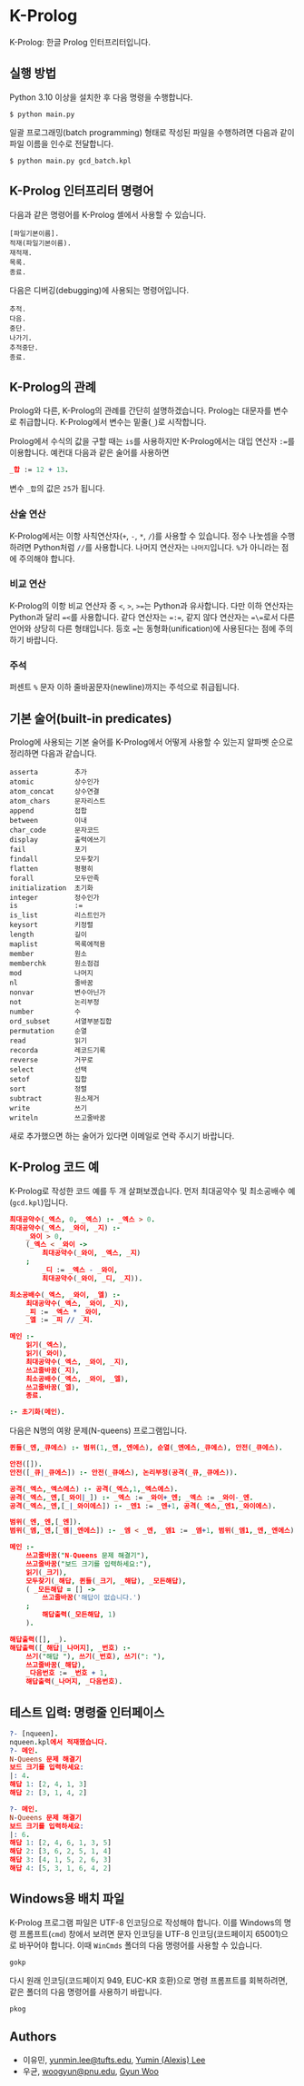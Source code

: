 # K-Prolog


K-Prolog: 한글 Prolog 인터프리터입니다.

## 실행 방법
Python 3.10 이상을 설치한 후 다음 명령을 수행합니다.
``` shell
$ python main.py
```

일괄 프로그래밍(batch programming) 형태로 작성된 파일을 수행하려면 다음과 같이 파일 이름을 인수로 전달합니다.
``` shell
$ python main.py gcd_batch.kpl
```

## K-Prolog 인터프리터 명령어
다음과 같은 명령어를 K-Prolog 셸에서 사용할 수 있습니다.
``` shell
[파일기본이름].
적재(파일기본이름).
재적재.
목록.
종료.
```

다음은 디버깅(debugging)에 사용되는 명령어입니다.
``` shell
추적.
다음.
중단.
나가기.
추적중단.
종료.
```

## K-Prolog의 관례
Prolog와 다른, K-Prolog의 관례를 간단히 설명하겠습니다.
Prolog는 대문자를 변수로 취급합니다. K-Prolog에서 변수는 밑줄(`_`)로 시작합니다.

Prolog에서 수식의 값을 구할 때는 `is`를 사용하지만 K-Prolog에서는 대입 연산자 `:=`를 이용합니다. 예컨대 다음과 같은 술어를 사용하면
```prolog
_합 := 12 + 13.
```
변수 `_합`의 값은 `25`가 됩니다.

### 산술 연산
K-Prolog에서는 이항 사칙연산자(`+`, `-`, `*`, `/`)를 사용할 수 있습니다. 
정수 나눗셈을 수행하려면 Python처럼 `//`를 사용합니다. 
나머지 연산자는 `나머지`입니다. `%`가 아니라는 점에 주의해야 합니다.

### 비교 연산
K-Prolog의 이항 비교 연산자 중 `<`, `>`, `>=`는 Python과 유사합니다.
다만 이하 연산자는 Python과 달리 `=<`를 사용합니다. 
같다 연산자는 `=:=`, 같지 않다 연산자는 `=\=`로서 다른 언어와 상당히 다른 형태입니다.
등호 `=`는 동형화(unification)에 사용된다는 점에 주의하기 바랍니다.

### 주석
퍼센트 `%` 문자 이하 줄바꿈문자(newline)까지는 주석으로 취급됩니다.

## 기본 술어(built-in predicates)
Prolog에 사용되는 기본 술어를 K-Prolog에서 어떻게 사용할 수 있는지 알파벳 순으로 정리하면 다음과 같습니다.
``` shell
asserta         추가
atomic          상수인가
atom_concat     상수연결
atom_chars      문자리스트
append          접합
between         이내
char_code       문자코드
display         출력에쓰기
fail            포기
findall         모두찾기
flatten         평평히
forall          모두만족
initialization  초기화
integer         정수인가
is              :=
is_list         리스트인가
keysort         키정렬
length          길이
maplist         목록에적용
member          원소
memberchk       원소점검
mod             나머지
nl              줄바꿈
nonvar          변수아닌가
not             논리부정
number          수
ord_subset      서열부분집합
permutation     순열
read            읽기
recorda         레코드기록
reverse         거꾸로
select          선택
setof           집합
sort            정렬
subtract        원소제거
write           쓰기
writeln         쓰고줄바꿈
```
새로 추가했으면 하는 술어가 있다면 이메일로 연락 주시기 바랍니다.

<!--
### Mac
Mac 운영체제에서는 dist 폴더의 k-prolog 파일을 터미널에서 다음과 같이 실행합니다.  
표준 Prolog 명령줄 인터페이스를 사용하려면, 다음 명령을 입력하세요:
``` shell
./k-prolog 
```
시작할 때 K-Prolog 파일(.kpl)을 먼저 적재하려면, 다음과 같이 두 번째 인자로 파일 이름을 지정하세요:
``` shell
./k-prolog filename.kpl
```

### Linux
Linux 운영체제에서는 dist 폴더의 k-prolog 파일을 터미널에서 다음과 같이 실행합니다.  
표준 Prolog 명령줄 인터페이스를 사용하려면, 다음 명령을 입력하세요:
``` shell
./k-prolog 
```
시작할 때 K-Prolog 파일(.kpl)을 먼저 적재하려면, 다음과 같이 두 번째 인자로 파일 이름을 지정하세요:
``` shell
./k-prolog filename.kpl
```

### Windows
Windows 운영체제에서는 dist 폴더의 k-prolog.exe 파일을 명령 프롬프트에서 다음과 같이 실행합니다. 
표준 Prolog 명령줄 인터페이스를 사용하려면, 다음 명령을 입력하세요:
```shell
k-prolog.exe
```
시작할 때 K-Prolog 파일(.kpl)을 먼저 로드하려면, 다음과 같이 두 번째 인자로 파일 이름을 지정하세요:
```shell
k-prolog.exe filename.kpl
```
-->


## K-Prolog 코드 예
K-Prolog로 작성한 코드 예를 두 개 살펴보겠습니다.
먼저 최대공약수 및 최소공배수 예(`gcd.kpl`)입니다.

``` prolog
최대공약수(_엑스, 0, _엑스) :- _엑스 > 0.
최대공약수(_엑스, _와이, _지) :-
    _와이 > 0,
    (_엑스 < _와이 ->
        최대공약수(_와이, _엑스, _지)
    ;
        _디 := _엑스 - _와이,
        최대공약수(_와이, _디, _지)).

최소공배수(_엑스, _와이, _엘) :-
    최대공약수(_엑스, _와이, _지),
    _피 := _엑스 * _와이,
    _엘 := _피 // _지.

메인 :-
    읽기(_엑스),
    읽기(_와이),
    최대공약수(_엑스, _와이, _지),
    쓰고줄바꿈(_지),
    최소공배수(_엑스, _와이, _엘),
    쓰고줄바꿈(_엘),
    종료.

:- 초기화(메인).
```

다음은 N명의 여왕 문제(N-queens) 프로그램입니다.

``` prolog
퀸들(_엔,_큐에스) :- 범위(1,_엔,_엔에스), 순열(_엔에스,_큐에스), 안전(_큐에스).

안전([]).
안전([_큐|_큐에스]) :- 안전(_큐에스), 논리부정(공격(_큐,_큐에스)).

공격(_엑스,_엑스에스) :- 공격(_엑스,1,_엑스에스).
공격(_엑스,_엔,[_와이|_]) :- _엑스 := _와이+_엔; _엑스 := _와이-_엔.
공격(_엑스,_엔,[_|_와이에스]) :- _엔1 := _엔+1, 공격(_엑스,_엔1,_와이에스).

범위(_엔,_엔,[_엔]).
범위(_엠,_엔,[_엠|_엔에스]) :- _엠 < _엔, _엠1 := _엠+1, 범위(_엠1,_엔,_엔에스).

메인 :-
    쓰고줄바꿈("N-Queens 문제 해결기"),
    쓰고줄바꿈("보드 크기를 입력하세요:"),
    읽기(_크기),
    모두찾기(_해답, 퀸들(_크기, _해답), _모든해답),
    ( _모든해답 = [] ->
        쓰고줄바꿈('해답이 없습니다.')
    ;
        해답출력(_모든해답, 1)
    ).

해답출력([], _).
해답출력([_해답|_나머지], _번호) :- 
    쓰기("해답 "), 쓰기(_번호), 쓰기(": "),
    쓰고줄바꿈(_해답),
    _다음번호 := _번호 + 1,
    해답출력(_나머지, _다음번호).
```

## 테스트 입력: 명령줄 인터페이스

``` prolog
?- [nqueen].
nqueen.kpl에서 적재했습니다.
?- 메인.
N-Queens 문제 해결기
보드 크기를 입력하세요:
|: 4.
해답 1: [2, 4, 1, 3]
해답 2: [3, 1, 4, 2]

?- 메인.
N-Queens 문제 해결기
보드 크기를 입력하세요:
|: 6.
해답 1: [2, 4, 6, 1, 3, 5]
해답 2: [3, 6, 2, 5, 1, 4]
해답 3: [4, 1, 5, 2, 6, 3]
해답 4: [5, 3, 1, 6, 4, 2]
```

## Windows용 배치 파일
K-Prolog 프로그램 파일은 UTF-8 인코딩으로 작성해야 합니다.
이를 Windows의 명령 프롬프트(`cmd`) 창에서 보려면 문자 인코딩을 UTF-8 인코딩(코드페이지 65001)으로 바꾸어야 합니다.
이때 `WinCmds` 폴더의 다음 명령어를 사용할 수 있습니다.
```
gokp
```
다시 원래 인코딩(코드페이지 949, EUC-KR 호환)으로 명령 프롬프트를 회복하려면, 같은 폴더의 다음 명령어를 사용하기 바랍니다.
```
pkog
```


## Authors
* 이유민, yunmin.lee@tufts.edu, [Yumin (Alexis) Lee](https://www.linkedin.com/in/alexis-yumin-lee)
* 우균, woogyun@pnu.edu, [Gyun Woo](https://github.com/woogyun)
